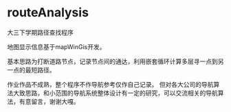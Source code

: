 # routeAnalysis
大三下学期路径查找程序


地图显示信息基于mapWinGis开发。

基本思路为打断道路节点，记录节点间的通达，利用嵌套循环计算多层寻一点到另一点的最短路径。

作业作品不成熟，整个程序不作导航参考仅作自己记录。
但对各大公司的导航算法大致思路，和小范围的导航系统整体设计有一定的研究，可以交流相关的导航算法，有意留言，谢谢大嘎。
